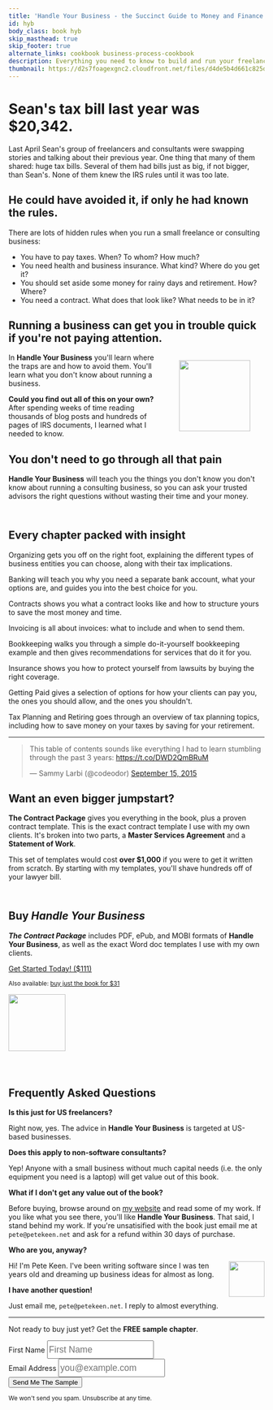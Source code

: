 ```yaml
---
title: 'Handle Your Business - the Succinct Guide to Money and Finance for the Self-Employed'
id: hyb
body_class: book hyb
skip_masthead: true
skip_footer: true
alternate_links: cookbook business-process-cookbook
description: Everything you need to know to build and run your freelancing business.
thumbnail: https://d2s7foagexgnc2.cloudfront.net/files/d4de5b4d661c825d65d3/hyb_cover_3d_no_shadow.png
---
```


# Sean's tax bill last year was $20,342.

Last April Sean's group of freelancers and consultants were swapping stories and talking about their previous year.
One thing that many of them shared: huge tax bills. Several of them had bills just as big, if not bigger, than Sean's.
None of them knew the IRS rules until it was too late.

## He could have avoided it, if only he had known the rules.

There are lots of hidden rules when you run a small freelance or consulting business:

* You have to pay taxes. When? To whom? How much?
* You need health and business insurance. What kind? Where do you get it?
* You should set aside some money for rainy days and retirement. How? Where?
* You need a contract. What does that look like? What needs to be in it?

## Running a business can get you in trouble quick if you're not paying attention.

<div style="float: right; clear: both; margin-left: 3em; margin-right: 2em; margin-top: 1em">
  <img src="https://d2s7foagexgnc2.cloudfront.net/files/d4de5b4d661c825d65d3/hyb_cover_3d_no_shadow.png" style="width: 10em;"></img>
</div>


In **Handle Your Business** you'll learn where the traps are and how to avoid them. You'll learn what you don't know about running a business.

**Could you find out all of this on your own?** After spending weeks of time reading thousands of blog posts and hundreds of pages of IRS documents, I learned what I needed to know.

## You don't need to go through all that pain

**Handle Your Business** will teach you the things you don't know you don't know about running a consulting business, so you can ask your trusted advisors the right questions without wasting their time and your money.

<div class="well" style="margin-top: 4em;">

<h2>Every chapter packed with insight</h2>

<p><span class="chapter-title">Organizing</strong></span> gets you off on the right foot, explaining the different types of business entities you can choose, along with their tax implications.
<p><span class="chapter-title">Banking</strong></span> will teach you why you need a separate bank account, what your options are, and guides you into the best choice for you.
<p><span class="chapter-title">Contracts</strong></span> shows you what a contract looks like and how to structure yours to save the most money and time.
<p><span class="chapter-title">Invoicing</strong></span> is all about invoices: what to include and when to send them.
<p><span class="chapter-title">Bookkeeping</strong></span> walks you through a simple do-it-yourself bookkeeping example and then gives recommendations for services that do it for you.
<p><span class="chapter-title">Insurance</strong></span> shows you how to protect yourself from lawsuits by buying the right coverage.
<p><span class="chapter-title">Getting Paid</strong></span> gives a selection of options for how your clients can pay you, the ones you should allow, and the ones you shouldn't.
<p><span class="chapter-title">Tax Planning and Retiring</strong></span> goes through an overview of tax planning topics, including how to save money on your taxes by saving for your retirement.

</div>

<hr>

<div style="margin-left: auto; margin-right: auto; width: 500px; margin-bottom: 2em">

<blockquote class="twitter-tweet" data-cards="hidden" lang="en"><p lang="en" dir="ltr">This table of contents sounds like everything I had to learn stumbling through the past 3 years: <a href="https://t.co/DWD2QmBRuM">https://t.co/DWD2QmBRuM</a></p>&mdash; Sammy Larbi (@codeodor) <a href="https://twitter.com/codeodor/status/643870903030390784">September 15, 2015</a></blockquote>
<script async src="//platform.twitter.com/widgets.js" charset="utf-8"></script>
</div>

## Want an even bigger jumpstart?

**The Contract Package** gives you everything in the book, plus a proven contract template. This is the exact contract template I use with my own clients. It's broken into two parts, a **Master Services Agreement** and a **Statement of Work**.

This set of templates would cost **over $1,000** if you were to get it written from scratch. By starting with my templates, you'll shave hundreds off of your lawyer bill.

<div class="well" style="margin-top: 4em; margin-bottom: 4em;">
  <div class="row">
    <div class="col-sm-12">
      <h2>Buy <em>Handle Your Business</em></h2>
    </div>
    <div class="col-sm-8">
    <p><strong><em>The Contract Package</em></strong> includes PDF, ePub, and MOBI formats of <strong>Handle Your Business</strong>, as well as the exact Word doc templates I use with my own clients.</p>
      <p><a href="https://gumroad.com/l/xqmZ?wanted=true" class="btn btn-lg btn-success" style="width: 100%">Get Started Today! ($111) </a></p>
      <p><small>Also available: <a href="https://gumroad.com/l/topA?wanted=true">buy just the book for $31</a></small></p>
    </div>
    <div class="col-sm-4 center">
      <a href="https://gumroad.com/l/xqmZ?wanted=true"><img src="https://d2s7foagexgnc2.cloudfront.net/files/d4de5b4d661c825d65d3/hyb_cover_3d_no_shadow.png" style="width: 8em; margin-bottom: 1em"></img></a>
    </div>
  </div>
</div>

## Frequently Asked Questions

**Is this just for US freelancers?**

Right now, yes. The advice in **Handle Your Business** is targeted at US-based businesses.

**Does this apply to non-software consultants?**

Yep! Anyone with a small business without much capital needs (i.e. the only equipment you need is a laptop) will get value out of this book.

**What if I don't get any value out of the book?**

Before buying, browse around on <a href="https://www.petekeen.net">my website</a> and read some of my work. If you like what you see there, you'll like **Handle Your Business**. That said, I stand behind my work. If you're unsatisified with the book just email me at `pete@petekeen.net` and ask for a refund within 30 days of purchase.

**Who are you, anyway?**

<img src="https://d2s7foagexgnc2.cloudfront.net/files/afe3b485fe17d72e13bd/me.png" class="thumbnail" style="width: 5em; float: right; clear: both">

Hi! I'm Pete Keen. I've been writing software since I was ten years old and dreaming up business ideas for almost as long.

**I have another question!**

Just email me, `pete@petekeen.net`. I reply to almost everything.

<hr>

<div class="well">
<div class="center">
  <p>Not ready to buy just yet? Get the <strong>FREE sample chapter</strong>.</p>
  <form action="https://www.getdrip.com/forms/8653666/submissions" method="POST" role="form" class="form-inline" style="margin-top: 0.5em;" data-drip-embedded-form="8653666">
    <div class="form-group">
      <label class="sr-only" for="first-name">First Name</label>
      <input id="first-name" type="text" class="sans" style="font-size: 17.5px; height: 36px; width: 12em; line-height: 22px;" name="fields[name]" placeholder="First Name"></input>
    </div>
    <div class="form-group">
      <label class="sr-only" for="email-address">Email Address</label>
      <input id="email-address" type="email" class="sans" style="font-size: 17.5px; height: 36px; width: 12em; line-height: 22px;" name="fields[email]" placeholder="you@example.com"></input>
    </div>
    <input class="btn btn-warning btn-large" type="submit" value="Send Me The Sample" />
  </form>
  <small>We won't send you spam. Unsubscribe at any time.</small>
</div>
</div>



